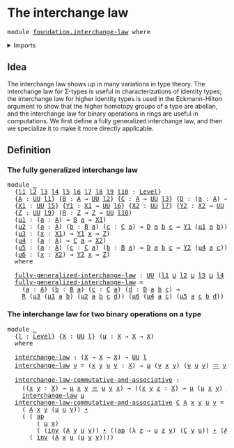 # The interchange law

<pre class="Agda"><a id="32" class="Keyword">module</a> <a id="39" href="foundation.interchange-law.html" class="Module">foundation.interchange-law</a> <a id="66" class="Keyword">where</a>
</pre>
<details><summary>Imports</summary>

<pre class="Agda"><a id="122" class="Keyword">open</a> <a id="127" class="Keyword">import</a> <a id="134" href="foundation.action-on-identifications-functions.html" class="Module">foundation.action-on-identifications-functions</a>
<a id="181" class="Keyword">open</a> <a id="186" class="Keyword">import</a> <a id="193" href="foundation.universe-levels.html" class="Module">foundation.universe-levels</a>

<a id="221" class="Keyword">open</a> <a id="226" class="Keyword">import</a> <a id="233" href="foundation-core.identity-types.html" class="Module">foundation-core.identity-types</a>
</pre>
</details>

## Idea

The interchange law shows up in many variations in type theory. The interchange
law for Σ-types is useful in characterizations of identity types; the
interchange law for higher identity types is used in the Eckmann-Hilton argument
to show that the higher homotopy groups of a type are abelian, and the
interchange law for binary operations in rings are useful in computations. We
first define a fully generalized interchange law, and then we specialize it to
make it more directly applicable.

## Definition

### The fully generalized interchange law

<pre class="Agda"><a id="850" class="Keyword">module</a> <a id="857" href="foundation.interchange-law.html#857" class="Module">_</a>
  <a id="861" class="Symbol">{</a><a id="862" href="foundation.interchange-law.html#862" class="Bound">l1</a> <a id="865" href="foundation.interchange-law.html#865" class="Bound">l2</a> <a id="868" href="foundation.interchange-law.html#868" class="Bound">l3</a> <a id="871" href="foundation.interchange-law.html#871" class="Bound">l4</a> <a id="874" href="foundation.interchange-law.html#874" class="Bound">l5</a> <a id="877" href="foundation.interchange-law.html#877" class="Bound">l6</a> <a id="880" href="foundation.interchange-law.html#880" class="Bound">l7</a> <a id="883" href="foundation.interchange-law.html#883" class="Bound">l8</a> <a id="886" href="foundation.interchange-law.html#886" class="Bound">l9</a> <a id="889" href="foundation.interchange-law.html#889" class="Bound">l10</a> <a id="893" class="Symbol">:</a> <a id="895" href="Agda.Primitive.html#742" class="Postulate">Level</a><a id="900" class="Symbol">}</a>
  <a id="904" class="Symbol">{</a><a id="905" href="foundation.interchange-law.html#905" class="Bound">A</a> <a id="907" class="Symbol">:</a> <a id="909" href="Agda.Primitive.html#388" class="Primitive">UU</a> <a id="912" href="foundation.interchange-law.html#862" class="Bound">l1</a><a id="914" class="Symbol">}</a> <a id="916" class="Symbol">{</a><a id="917" href="foundation.interchange-law.html#917" class="Bound">B</a> <a id="919" class="Symbol">:</a> <a id="921" href="foundation.interchange-law.html#905" class="Bound">A</a> <a id="923" class="Symbol">→</a> <a id="925" href="Agda.Primitive.html#388" class="Primitive">UU</a> <a id="928" href="foundation.interchange-law.html#865" class="Bound">l2</a><a id="930" class="Symbol">}</a> <a id="932" class="Symbol">{</a><a id="933" href="foundation.interchange-law.html#933" class="Bound">C</a> <a id="935" class="Symbol">:</a> <a id="937" href="foundation.interchange-law.html#905" class="Bound">A</a> <a id="939" class="Symbol">→</a> <a id="941" href="Agda.Primitive.html#388" class="Primitive">UU</a> <a id="944" href="foundation.interchange-law.html#868" class="Bound">l3</a><a id="946" class="Symbol">}</a> <a id="948" class="Symbol">{</a><a id="949" href="foundation.interchange-law.html#949" class="Bound">D</a> <a id="951" class="Symbol">:</a> <a id="953" class="Symbol">(</a><a id="954" href="foundation.interchange-law.html#954" class="Bound">a</a> <a id="956" class="Symbol">:</a> <a id="958" href="foundation.interchange-law.html#905" class="Bound">A</a><a id="959" class="Symbol">)</a> <a id="961" class="Symbol">→</a> <a id="963" href="foundation.interchange-law.html#917" class="Bound">B</a> <a id="965" href="foundation.interchange-law.html#954" class="Bound">a</a> <a id="967" class="Symbol">→</a> <a id="969" href="foundation.interchange-law.html#933" class="Bound">C</a> <a id="971" href="foundation.interchange-law.html#954" class="Bound">a</a> <a id="973" class="Symbol">→</a> <a id="975" href="Agda.Primitive.html#388" class="Primitive">UU</a> <a id="978" href="foundation.interchange-law.html#871" class="Bound">l4</a><a id="980" class="Symbol">}</a>
  <a id="984" class="Symbol">{</a><a id="985" href="foundation.interchange-law.html#985" class="Bound">X1</a> <a id="988" class="Symbol">:</a> <a id="990" href="Agda.Primitive.html#388" class="Primitive">UU</a> <a id="993" href="foundation.interchange-law.html#874" class="Bound">l5</a><a id="995" class="Symbol">}</a> <a id="997" class="Symbol">{</a><a id="998" href="foundation.interchange-law.html#998" class="Bound">Y1</a> <a id="1001" class="Symbol">:</a> <a id="1003" href="foundation.interchange-law.html#985" class="Bound">X1</a> <a id="1006" class="Symbol">→</a> <a id="1008" href="Agda.Primitive.html#388" class="Primitive">UU</a> <a id="1011" href="foundation.interchange-law.html#877" class="Bound">l6</a><a id="1013" class="Symbol">}</a> <a id="1015" class="Symbol">{</a><a id="1016" href="foundation.interchange-law.html#1016" class="Bound">X2</a> <a id="1019" class="Symbol">:</a> <a id="1021" href="Agda.Primitive.html#388" class="Primitive">UU</a> <a id="1024" href="foundation.interchange-law.html#880" class="Bound">l7</a><a id="1026" class="Symbol">}</a> <a id="1028" class="Symbol">{</a><a id="1029" href="foundation.interchange-law.html#1029" class="Bound">Y2</a> <a id="1032" class="Symbol">:</a> <a id="1034" href="foundation.interchange-law.html#1016" class="Bound">X2</a> <a id="1037" class="Symbol">→</a> <a id="1039" href="Agda.Primitive.html#388" class="Primitive">UU</a> <a id="1042" href="foundation.interchange-law.html#883" class="Bound">l8</a><a id="1044" class="Symbol">}</a>
  <a id="1048" class="Symbol">{</a><a id="1049" href="foundation.interchange-law.html#1049" class="Bound">Z</a> <a id="1051" class="Symbol">:</a> <a id="1053" href="Agda.Primitive.html#388" class="Primitive">UU</a> <a id="1056" href="foundation.interchange-law.html#886" class="Bound">l9</a><a id="1058" class="Symbol">}</a> <a id="1060" class="Symbol">(</a><a id="1061" href="foundation.interchange-law.html#1061" class="Bound">R</a> <a id="1063" class="Symbol">:</a> <a id="1065" href="foundation.interchange-law.html#1049" class="Bound">Z</a> <a id="1067" class="Symbol">→</a> <a id="1069" href="foundation.interchange-law.html#1049" class="Bound">Z</a> <a id="1071" class="Symbol">→</a> <a id="1073" href="Agda.Primitive.html#388" class="Primitive">UU</a> <a id="1076" href="foundation.interchange-law.html#889" class="Bound">l10</a><a id="1079" class="Symbol">)</a>
  <a id="1083" class="Symbol">(</a><a id="1084" href="foundation.interchange-law.html#1084" class="Bound">μ1</a> <a id="1087" class="Symbol">:</a> <a id="1089" class="Symbol">(</a><a id="1090" href="foundation.interchange-law.html#1090" class="Bound">a</a> <a id="1092" class="Symbol">:</a> <a id="1094" href="foundation.interchange-law.html#905" class="Bound">A</a><a id="1095" class="Symbol">)</a> <a id="1097" class="Symbol">→</a> <a id="1099" href="foundation.interchange-law.html#917" class="Bound">B</a> <a id="1101" href="foundation.interchange-law.html#1090" class="Bound">a</a> <a id="1103" class="Symbol">→</a> <a id="1105" href="foundation.interchange-law.html#985" class="Bound">X1</a><a id="1107" class="Symbol">)</a>
  <a id="1111" class="Symbol">(</a><a id="1112" href="foundation.interchange-law.html#1112" class="Bound">μ2</a> <a id="1115" class="Symbol">:</a> <a id="1117" class="Symbol">(</a><a id="1118" href="foundation.interchange-law.html#1118" class="Bound">a</a> <a id="1120" class="Symbol">:</a> <a id="1122" href="foundation.interchange-law.html#905" class="Bound">A</a><a id="1123" class="Symbol">)</a> <a id="1125" class="Symbol">(</a><a id="1126" href="foundation.interchange-law.html#1126" class="Bound">b</a> <a id="1128" class="Symbol">:</a> <a id="1130" href="foundation.interchange-law.html#917" class="Bound">B</a> <a id="1132" href="foundation.interchange-law.html#1118" class="Bound">a</a><a id="1133" class="Symbol">)</a> <a id="1135" class="Symbol">(</a><a id="1136" href="foundation.interchange-law.html#1136" class="Bound">c</a> <a id="1138" class="Symbol">:</a> <a id="1140" href="foundation.interchange-law.html#933" class="Bound">C</a> <a id="1142" href="foundation.interchange-law.html#1118" class="Bound">a</a><a id="1143" class="Symbol">)</a> <a id="1145" class="Symbol">→</a> <a id="1147" href="foundation.interchange-law.html#949" class="Bound">D</a> <a id="1149" href="foundation.interchange-law.html#1118" class="Bound">a</a> <a id="1151" href="foundation.interchange-law.html#1126" class="Bound">b</a> <a id="1153" href="foundation.interchange-law.html#1136" class="Bound">c</a> <a id="1155" class="Symbol">→</a> <a id="1157" href="foundation.interchange-law.html#998" class="Bound">Y1</a> <a id="1160" class="Symbol">(</a><a id="1161" href="foundation.interchange-law.html#1084" class="Bound">μ1</a> <a id="1164" href="foundation.interchange-law.html#1118" class="Bound">a</a> <a id="1166" href="foundation.interchange-law.html#1126" class="Bound">b</a><a id="1167" class="Symbol">))</a>
  <a id="1172" class="Symbol">(</a><a id="1173" href="foundation.interchange-law.html#1173" class="Bound">μ3</a> <a id="1176" class="Symbol">:</a> <a id="1178" class="Symbol">(</a><a id="1179" href="foundation.interchange-law.html#1179" class="Bound">x</a> <a id="1181" class="Symbol">:</a> <a id="1183" href="foundation.interchange-law.html#985" class="Bound">X1</a><a id="1185" class="Symbol">)</a> <a id="1187" class="Symbol">→</a> <a id="1189" href="foundation.interchange-law.html#998" class="Bound">Y1</a> <a id="1192" href="foundation.interchange-law.html#1179" class="Bound">x</a> <a id="1194" class="Symbol">→</a> <a id="1196" href="foundation.interchange-law.html#1049" class="Bound">Z</a><a id="1197" class="Symbol">)</a>
  <a id="1201" class="Symbol">(</a><a id="1202" href="foundation.interchange-law.html#1202" class="Bound">μ4</a> <a id="1205" class="Symbol">:</a> <a id="1207" class="Symbol">(</a><a id="1208" href="foundation.interchange-law.html#1208" class="Bound">a</a> <a id="1210" class="Symbol">:</a> <a id="1212" href="foundation.interchange-law.html#905" class="Bound">A</a><a id="1213" class="Symbol">)</a> <a id="1215" class="Symbol">→</a> <a id="1217" href="foundation.interchange-law.html#933" class="Bound">C</a> <a id="1219" href="foundation.interchange-law.html#1208" class="Bound">a</a> <a id="1221" class="Symbol">→</a> <a id="1223" href="foundation.interchange-law.html#1016" class="Bound">X2</a><a id="1225" class="Symbol">)</a>
  <a id="1229" class="Symbol">(</a><a id="1230" href="foundation.interchange-law.html#1230" class="Bound">μ5</a> <a id="1233" class="Symbol">:</a> <a id="1235" class="Symbol">(</a><a id="1236" href="foundation.interchange-law.html#1236" class="Bound">a</a> <a id="1238" class="Symbol">:</a> <a id="1240" href="foundation.interchange-law.html#905" class="Bound">A</a><a id="1241" class="Symbol">)</a> <a id="1243" class="Symbol">(</a><a id="1244" href="foundation.interchange-law.html#1244" class="Bound">c</a> <a id="1246" class="Symbol">:</a> <a id="1248" href="foundation.interchange-law.html#933" class="Bound">C</a> <a id="1250" href="foundation.interchange-law.html#1236" class="Bound">a</a><a id="1251" class="Symbol">)</a> <a id="1253" class="Symbol">(</a><a id="1254" href="foundation.interchange-law.html#1254" class="Bound">b</a> <a id="1256" class="Symbol">:</a> <a id="1258" href="foundation.interchange-law.html#917" class="Bound">B</a> <a id="1260" href="foundation.interchange-law.html#1236" class="Bound">a</a><a id="1261" class="Symbol">)</a> <a id="1263" class="Symbol">→</a> <a id="1265" href="foundation.interchange-law.html#949" class="Bound">D</a> <a id="1267" href="foundation.interchange-law.html#1236" class="Bound">a</a> <a id="1269" href="foundation.interchange-law.html#1254" class="Bound">b</a> <a id="1271" href="foundation.interchange-law.html#1244" class="Bound">c</a> <a id="1273" class="Symbol">→</a> <a id="1275" href="foundation.interchange-law.html#1029" class="Bound">Y2</a> <a id="1278" class="Symbol">(</a><a id="1279" href="foundation.interchange-law.html#1202" class="Bound">μ4</a> <a id="1282" href="foundation.interchange-law.html#1236" class="Bound">a</a> <a id="1284" href="foundation.interchange-law.html#1244" class="Bound">c</a><a id="1285" class="Symbol">))</a>
  <a id="1290" class="Symbol">(</a><a id="1291" href="foundation.interchange-law.html#1291" class="Bound">μ6</a> <a id="1294" class="Symbol">:</a> <a id="1296" class="Symbol">(</a><a id="1297" href="foundation.interchange-law.html#1297" class="Bound">x</a> <a id="1299" class="Symbol">:</a> <a id="1301" href="foundation.interchange-law.html#1016" class="Bound">X2</a><a id="1303" class="Symbol">)</a> <a id="1305" class="Symbol">→</a> <a id="1307" href="foundation.interchange-law.html#1029" class="Bound">Y2</a> <a id="1310" href="foundation.interchange-law.html#1297" class="Bound">x</a> <a id="1312" class="Symbol">→</a> <a id="1314" href="foundation.interchange-law.html#1049" class="Bound">Z</a><a id="1315" class="Symbol">)</a>
  <a id="1319" class="Keyword">where</a>

  <a id="1328" href="foundation.interchange-law.html#1328" class="Function">fully-generalized-interchange-law</a> <a id="1362" class="Symbol">:</a> <a id="1364" href="Agda.Primitive.html#388" class="Primitive">UU</a> <a id="1367" class="Symbol">(</a><a id="1368" href="foundation.interchange-law.html#862" class="Bound">l1</a> <a id="1371" href="Agda.Primitive.html#961" class="Primitive Operator">⊔</a> <a id="1373" href="foundation.interchange-law.html#865" class="Bound">l2</a> <a id="1376" href="Agda.Primitive.html#961" class="Primitive Operator">⊔</a> <a id="1378" href="foundation.interchange-law.html#868" class="Bound">l3</a> <a id="1381" href="Agda.Primitive.html#961" class="Primitive Operator">⊔</a> <a id="1383" href="foundation.interchange-law.html#871" class="Bound">l4</a> <a id="1386" href="Agda.Primitive.html#961" class="Primitive Operator">⊔</a> <a id="1388" href="foundation.interchange-law.html#889" class="Bound">l10</a><a id="1391" class="Symbol">)</a>
  <a id="1395" href="foundation.interchange-law.html#1328" class="Function">fully-generalized-interchange-law</a> <a id="1429" class="Symbol">=</a>
    <a id="1435" class="Symbol">(</a><a id="1436" href="foundation.interchange-law.html#1436" class="Bound">a</a> <a id="1438" class="Symbol">:</a> <a id="1440" href="foundation.interchange-law.html#905" class="Bound">A</a><a id="1441" class="Symbol">)</a> <a id="1443" class="Symbol">(</a><a id="1444" href="foundation.interchange-law.html#1444" class="Bound">b</a> <a id="1446" class="Symbol">:</a> <a id="1448" href="foundation.interchange-law.html#917" class="Bound">B</a> <a id="1450" href="foundation.interchange-law.html#1436" class="Bound">a</a><a id="1451" class="Symbol">)</a> <a id="1453" class="Symbol">(</a><a id="1454" href="foundation.interchange-law.html#1454" class="Bound">c</a> <a id="1456" class="Symbol">:</a> <a id="1458" href="foundation.interchange-law.html#933" class="Bound">C</a> <a id="1460" href="foundation.interchange-law.html#1436" class="Bound">a</a><a id="1461" class="Symbol">)</a> <a id="1463" class="Symbol">(</a><a id="1464" href="foundation.interchange-law.html#1464" class="Bound">d</a> <a id="1466" class="Symbol">:</a> <a id="1468" href="foundation.interchange-law.html#949" class="Bound">D</a> <a id="1470" href="foundation.interchange-law.html#1436" class="Bound">a</a> <a id="1472" href="foundation.interchange-law.html#1444" class="Bound">b</a> <a id="1474" href="foundation.interchange-law.html#1454" class="Bound">c</a><a id="1475" class="Symbol">)</a> <a id="1477" class="Symbol">→</a>
    <a id="1483" href="foundation.interchange-law.html#1061" class="Bound">R</a> <a id="1485" class="Symbol">(</a><a id="1486" href="foundation.interchange-law.html#1173" class="Bound">μ3</a> <a id="1489" class="Symbol">(</a><a id="1490" href="foundation.interchange-law.html#1084" class="Bound">μ1</a> <a id="1493" href="foundation.interchange-law.html#1436" class="Bound">a</a> <a id="1495" href="foundation.interchange-law.html#1444" class="Bound">b</a><a id="1496" class="Symbol">)</a> <a id="1498" class="Symbol">(</a><a id="1499" href="foundation.interchange-law.html#1112" class="Bound">μ2</a> <a id="1502" href="foundation.interchange-law.html#1436" class="Bound">a</a> <a id="1504" href="foundation.interchange-law.html#1444" class="Bound">b</a> <a id="1506" href="foundation.interchange-law.html#1454" class="Bound">c</a> <a id="1508" href="foundation.interchange-law.html#1464" class="Bound">d</a><a id="1509" class="Symbol">))</a> <a id="1512" class="Symbol">(</a><a id="1513" href="foundation.interchange-law.html#1291" class="Bound">μ6</a> <a id="1516" class="Symbol">(</a><a id="1517" href="foundation.interchange-law.html#1202" class="Bound">μ4</a> <a id="1520" href="foundation.interchange-law.html#1436" class="Bound">a</a> <a id="1522" href="foundation.interchange-law.html#1454" class="Bound">c</a><a id="1523" class="Symbol">)</a> <a id="1525" class="Symbol">(</a><a id="1526" href="foundation.interchange-law.html#1230" class="Bound">μ5</a> <a id="1529" href="foundation.interchange-law.html#1436" class="Bound">a</a> <a id="1531" href="foundation.interchange-law.html#1454" class="Bound">c</a> <a id="1533" href="foundation.interchange-law.html#1444" class="Bound">b</a> <a id="1535" href="foundation.interchange-law.html#1464" class="Bound">d</a><a id="1536" class="Symbol">))</a>
</pre>
### The interchange law for two binary operations on a type

<pre class="Agda"><a id="1613" class="Keyword">module</a> <a id="1620" href="foundation.interchange-law.html#1620" class="Module">_</a>
  <a id="1624" class="Symbol">{</a><a id="1625" href="foundation.interchange-law.html#1625" class="Bound">l</a> <a id="1627" class="Symbol">:</a> <a id="1629" href="Agda.Primitive.html#742" class="Postulate">Level</a><a id="1634" class="Symbol">}</a> <a id="1636" class="Symbol">{</a><a id="1637" href="foundation.interchange-law.html#1637" class="Bound">X</a> <a id="1639" class="Symbol">:</a> <a id="1641" href="Agda.Primitive.html#388" class="Primitive">UU</a> <a id="1644" href="foundation.interchange-law.html#1625" class="Bound">l</a><a id="1645" class="Symbol">}</a> <a id="1647" class="Symbol">(</a><a id="1648" href="foundation.interchange-law.html#1648" class="Bound">μ</a> <a id="1650" class="Symbol">:</a> <a id="1652" href="foundation.interchange-law.html#1637" class="Bound">X</a> <a id="1654" class="Symbol">→</a> <a id="1656" href="foundation.interchange-law.html#1637" class="Bound">X</a> <a id="1658" class="Symbol">→</a> <a id="1660" href="foundation.interchange-law.html#1637" class="Bound">X</a><a id="1661" class="Symbol">)</a>
  <a id="1665" class="Keyword">where</a>

  <a id="1674" href="foundation.interchange-law.html#1674" class="Function">interchange-law</a> <a id="1690" class="Symbol">:</a> <a id="1692" class="Symbol">(</a><a id="1693" href="foundation.interchange-law.html#1637" class="Bound">X</a> <a id="1695" class="Symbol">→</a> <a id="1697" href="foundation.interchange-law.html#1637" class="Bound">X</a> <a id="1699" class="Symbol">→</a> <a id="1701" href="foundation.interchange-law.html#1637" class="Bound">X</a><a id="1702" class="Symbol">)</a> <a id="1704" class="Symbol">→</a> <a id="1706" href="Agda.Primitive.html#388" class="Primitive">UU</a> <a id="1709" href="foundation.interchange-law.html#1625" class="Bound">l</a>
  <a id="1713" href="foundation.interchange-law.html#1674" class="Function">interchange-law</a> <a id="1729" href="foundation.interchange-law.html#1729" class="Bound">ν</a> <a id="1731" class="Symbol">=</a> <a id="1733" class="Symbol">(</a><a id="1734" href="foundation.interchange-law.html#1734" class="Bound">x</a> <a id="1736" href="foundation.interchange-law.html#1736" class="Bound">y</a> <a id="1738" href="foundation.interchange-law.html#1738" class="Bound">u</a> <a id="1740" href="foundation.interchange-law.html#1740" class="Bound">v</a> <a id="1742" class="Symbol">:</a> <a id="1744" href="foundation.interchange-law.html#1637" class="Bound">X</a><a id="1745" class="Symbol">)</a> <a id="1747" class="Symbol">→</a> <a id="1749" href="foundation.interchange-law.html#1648" class="Bound">μ</a> <a id="1751" class="Symbol">(</a><a id="1752" href="foundation.interchange-law.html#1729" class="Bound">ν</a> <a id="1754" href="foundation.interchange-law.html#1734" class="Bound">x</a> <a id="1756" href="foundation.interchange-law.html#1736" class="Bound">y</a><a id="1757" class="Symbol">)</a> <a id="1759" class="Symbol">(</a><a id="1760" href="foundation.interchange-law.html#1729" class="Bound">ν</a> <a id="1762" href="foundation.interchange-law.html#1738" class="Bound">u</a> <a id="1764" href="foundation.interchange-law.html#1740" class="Bound">v</a><a id="1765" class="Symbol">)</a> <a id="1767" href="foundation-core.identity-types.html#2713" class="Function Operator">＝</a> <a id="1769" href="foundation.interchange-law.html#1729" class="Bound">ν</a> <a id="1771" class="Symbol">(</a><a id="1772" href="foundation.interchange-law.html#1648" class="Bound">μ</a> <a id="1774" href="foundation.interchange-law.html#1734" class="Bound">x</a> <a id="1776" href="foundation.interchange-law.html#1738" class="Bound">u</a><a id="1777" class="Symbol">)</a> <a id="1779" class="Symbol">(</a><a id="1780" href="foundation.interchange-law.html#1648" class="Bound">μ</a> <a id="1782" href="foundation.interchange-law.html#1736" class="Bound">y</a> <a id="1784" href="foundation.interchange-law.html#1740" class="Bound">v</a><a id="1785" class="Symbol">)</a>

  <a id="1790" href="foundation.interchange-law.html#1790" class="Function">interchange-law-commutative-and-associative</a> <a id="1834" class="Symbol">:</a>
    <a id="1840" class="Symbol">((</a><a id="1842" href="foundation.interchange-law.html#1842" class="Bound">x</a> <a id="1844" href="foundation.interchange-law.html#1844" class="Bound">y</a> <a id="1846" class="Symbol">:</a> <a id="1848" href="foundation.interchange-law.html#1637" class="Bound">X</a><a id="1849" class="Symbol">)</a> <a id="1851" class="Symbol">→</a> <a id="1853" href="foundation.interchange-law.html#1648" class="Bound">μ</a> <a id="1855" href="foundation.interchange-law.html#1842" class="Bound">x</a> <a id="1857" href="foundation.interchange-law.html#1844" class="Bound">y</a> <a id="1859" href="foundation-core.identity-types.html#2713" class="Function Operator">＝</a> <a id="1861" href="foundation.interchange-law.html#1648" class="Bound">μ</a> <a id="1863" href="foundation.interchange-law.html#1844" class="Bound">y</a> <a id="1865" href="foundation.interchange-law.html#1842" class="Bound">x</a><a id="1866" class="Symbol">)</a> <a id="1868" class="Symbol">→</a> <a id="1870" class="Symbol">((</a><a id="1872" href="foundation.interchange-law.html#1872" class="Bound">x</a> <a id="1874" href="foundation.interchange-law.html#1874" class="Bound">y</a> <a id="1876" href="foundation.interchange-law.html#1876" class="Bound">z</a> <a id="1878" class="Symbol">:</a> <a id="1880" href="foundation.interchange-law.html#1637" class="Bound">X</a><a id="1881" class="Symbol">)</a> <a id="1883" class="Symbol">→</a> <a id="1885" href="foundation.interchange-law.html#1648" class="Bound">μ</a> <a id="1887" class="Symbol">(</a><a id="1888" href="foundation.interchange-law.html#1648" class="Bound">μ</a> <a id="1890" href="foundation.interchange-law.html#1872" class="Bound">x</a> <a id="1892" href="foundation.interchange-law.html#1874" class="Bound">y</a><a id="1893" class="Symbol">)</a> <a id="1895" href="foundation.interchange-law.html#1876" class="Bound">z</a> <a id="1897" href="foundation-core.identity-types.html#2713" class="Function Operator">＝</a> <a id="1899" href="foundation.interchange-law.html#1648" class="Bound">μ</a> <a id="1901" href="foundation.interchange-law.html#1872" class="Bound">x</a> <a id="1903" class="Symbol">(</a><a id="1904" href="foundation.interchange-law.html#1648" class="Bound">μ</a> <a id="1906" href="foundation.interchange-law.html#1874" class="Bound">y</a> <a id="1908" href="foundation.interchange-law.html#1876" class="Bound">z</a><a id="1909" class="Symbol">))</a> <a id="1912" class="Symbol">→</a>
    <a id="1918" href="foundation.interchange-law.html#1674" class="Function">interchange-law</a> <a id="1934" href="foundation.interchange-law.html#1648" class="Bound">μ</a>
  <a id="1938" href="foundation.interchange-law.html#1790" class="Function">interchange-law-commutative-and-associative</a> <a id="1982" href="foundation.interchange-law.html#1982" class="Bound">C</a> <a id="1984" href="foundation.interchange-law.html#1984" class="Bound">A</a> <a id="1986" href="foundation.interchange-law.html#1986" class="Bound">x</a> <a id="1988" href="foundation.interchange-law.html#1988" class="Bound">y</a> <a id="1990" href="foundation.interchange-law.html#1990" class="Bound">u</a> <a id="1992" href="foundation.interchange-law.html#1992" class="Bound">v</a> <a id="1994" class="Symbol">=</a>
    <a id="2000" class="Symbol">(</a> <a id="2002" href="foundation.interchange-law.html#1984" class="Bound">A</a> <a id="2004" href="foundation.interchange-law.html#1986" class="Bound">x</a> <a id="2006" href="foundation.interchange-law.html#1988" class="Bound">y</a> <a id="2008" class="Symbol">(</a><a id="2009" href="foundation.interchange-law.html#1648" class="Bound">μ</a> <a id="2011" href="foundation.interchange-law.html#1990" class="Bound">u</a> <a id="2013" href="foundation.interchange-law.html#1992" class="Bound">v</a><a id="2014" class="Symbol">))</a> <a id="2017" href="foundation-core.identity-types.html#5864" class="Function Operator">∙</a>
    <a id="2023" class="Symbol">(</a> <a id="2025" class="Symbol">(</a> <a id="2027" href="foundation.action-on-identifications-functions.html#730" class="Function">ap</a>
        <a id="2038" class="Symbol">(</a> <a id="2040" href="foundation.interchange-law.html#1648" class="Bound">μ</a> <a id="2042" href="foundation.interchange-law.html#1986" class="Bound">x</a><a id="2043" class="Symbol">)</a>
        <a id="2053" class="Symbol">(</a> <a id="2055" class="Symbol">(</a><a id="2056" href="foundation-core.identity-types.html#6168" class="Function">inv</a> <a id="2060" class="Symbol">(</a><a id="2061" href="foundation.interchange-law.html#1984" class="Bound">A</a> <a id="2063" href="foundation.interchange-law.html#1988" class="Bound">y</a> <a id="2065" href="foundation.interchange-law.html#1990" class="Bound">u</a> <a id="2067" href="foundation.interchange-law.html#1992" class="Bound">v</a><a id="2068" class="Symbol">))</a> <a id="2071" href="foundation-core.identity-types.html#5864" class="Function Operator">∙</a> <a id="2073" class="Symbol">((</a><a id="2075" href="foundation.action-on-identifications-functions.html#730" class="Function">ap</a> <a id="2078" class="Symbol">(λ</a> <a id="2081" href="foundation.interchange-law.html#2081" class="Bound">z</a> <a id="2083" class="Symbol">→</a> <a id="2085" href="foundation.interchange-law.html#1648" class="Bound">μ</a> <a id="2087" href="foundation.interchange-law.html#2081" class="Bound">z</a> <a id="2089" href="foundation.interchange-law.html#1992" class="Bound">v</a><a id="2090" class="Symbol">)</a> <a id="2092" class="Symbol">(</a><a id="2093" href="foundation.interchange-law.html#1982" class="Bound">C</a> <a id="2095" href="foundation.interchange-law.html#1988" class="Bound">y</a> <a id="2097" href="foundation.interchange-law.html#1990" class="Bound">u</a><a id="2098" class="Symbol">))</a> <a id="2101" href="foundation-core.identity-types.html#5864" class="Function Operator">∙</a> <a id="2103" class="Symbol">(</a><a id="2104" href="foundation.interchange-law.html#1984" class="Bound">A</a> <a id="2106" href="foundation.interchange-law.html#1990" class="Bound">u</a> <a id="2108" href="foundation.interchange-law.html#1988" class="Bound">y</a> <a id="2110" href="foundation.interchange-law.html#1992" class="Bound">v</a><a id="2111" class="Symbol">))))</a> <a id="2116" href="foundation-core.identity-types.html#5864" class="Function Operator">∙</a>
      <a id="2124" class="Symbol">(</a> <a id="2126" href="foundation-core.identity-types.html#6168" class="Function">inv</a> <a id="2130" class="Symbol">(</a><a id="2131" href="foundation.interchange-law.html#1984" class="Bound">A</a> <a id="2133" href="foundation.interchange-law.html#1986" class="Bound">x</a> <a id="2135" href="foundation.interchange-law.html#1990" class="Bound">u</a> <a id="2137" class="Symbol">(</a><a id="2138" href="foundation.interchange-law.html#1648" class="Bound">μ</a> <a id="2140" href="foundation.interchange-law.html#1988" class="Bound">y</a> <a id="2142" href="foundation.interchange-law.html#1992" class="Bound">v</a><a id="2143" class="Symbol">))))</a>
</pre>